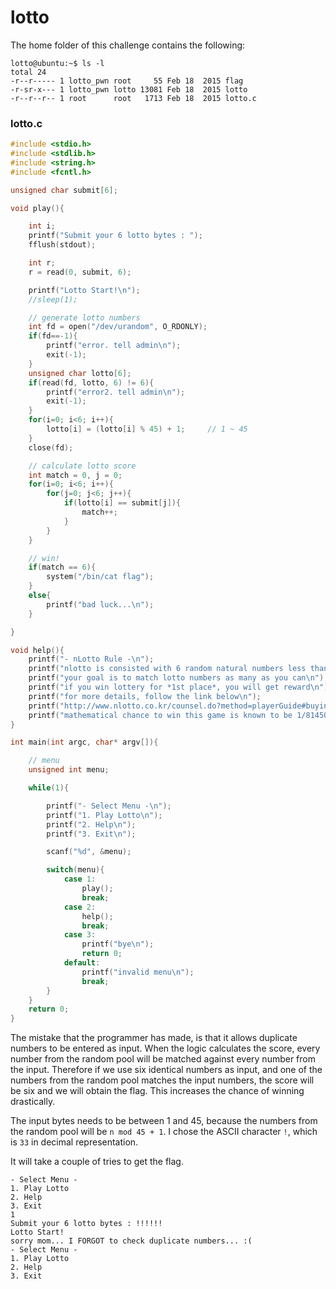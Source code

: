 # lotto

The home folder of this challenge contains the following:

```
lotto@ubuntu:~$ ls -l
total 24
-r--r----- 1 lotto_pwn root     55 Feb 18  2015 flag
-r-sr-x--- 1 lotto_pwn lotto 13081 Feb 18  2015 lotto
-r--r--r-- 1 root      root   1713 Feb 18  2015 lotto.c
```

### lotto.c
```c
#include <stdio.h>
#include <stdlib.h>
#include <string.h>
#include <fcntl.h>

unsigned char submit[6];

void play(){

	int i;
	printf("Submit your 6 lotto bytes : ");
	fflush(stdout);

	int r;
	r = read(0, submit, 6);

	printf("Lotto Start!\n");
	//sleep(1);

	// generate lotto numbers
	int fd = open("/dev/urandom", O_RDONLY);
	if(fd==-1){
		printf("error. tell admin\n");
		exit(-1);
	}
	unsigned char lotto[6];
	if(read(fd, lotto, 6) != 6){
		printf("error2. tell admin\n");
		exit(-1);
	}
	for(i=0; i<6; i++){
		lotto[i] = (lotto[i] % 45) + 1;		// 1 ~ 45
	}
	close(fd);

	// calculate lotto score
	int match = 0, j = 0;
	for(i=0; i<6; i++){
		for(j=0; j<6; j++){
			if(lotto[i] == submit[j]){
				match++;
			}
		}
	}

	// win!
	if(match == 6){
		system("/bin/cat flag");
	}
	else{
		printf("bad luck...\n");
	}

}

void help(){
	printf("- nLotto Rule -\n");
	printf("nlotto is consisted with 6 random natural numbers less than 46\n");
	printf("your goal is to match lotto numbers as many as you can\n");
	printf("if you win lottery for *1st place*, you will get reward\n");
	printf("for more details, follow the link below\n");
	printf("http://www.nlotto.co.kr/counsel.do?method=playerGuide#buying_guide01\n\n");
	printf("mathematical chance to win this game is known to be 1/8145060.\n");
}

int main(int argc, char* argv[]){

	// menu
	unsigned int menu;

	while(1){

		printf("- Select Menu -\n");
		printf("1. Play Lotto\n");
		printf("2. Help\n");
		printf("3. Exit\n");

		scanf("%d", &menu);

		switch(menu){
			case 1:
				play();
				break;
			case 2:
				help();
				break;
			case 3:
				printf("bye\n");
				return 0;
			default:
				printf("invalid menu\n");
				break;
		}
	}
	return 0;
}
```

The mistake that the programmer has made, is that it allows duplicate numbers to be entered as input. When the logic calculates the score, every number from the random pool will be matched against every number from the input. Therefore if we use six identical numbers as input, and one of the numbers from the random pool matches the input numbers, the score will be six and we will obtain the flag. This increases the chance of winning drastically.

The input bytes needs to be between 1 and 45, because the numbers from the random pool will be `n mod 45 + 1`. I chose the ASCII character `!`, which is `33` in decimal representation.

It will take a couple of tries to get the flag.

```
- Select Menu -
1. Play Lotto
2. Help
3. Exit
1
Submit your 6 lotto bytes : !!!!!!
Lotto Start!
sorry mom... I FORGOT to check duplicate numbers... :(
- Select Menu -
1. Play Lotto
2. Help
3. Exit
```
